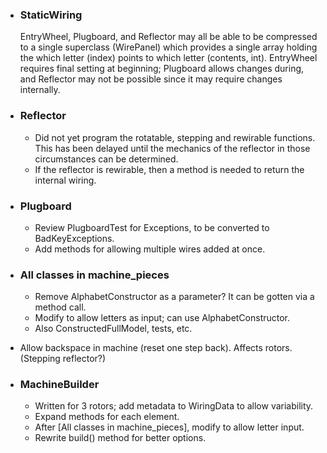 - ### StaticWiring
  EntryWheel, Plugboard, and Reflector may all be able to be compressed 
to a single superclass (WirePanel) which provides a single array 
holding the which letter (index) points to which letter (contents, int).
  EntryWheel requires final setting at beginning; Plugboard allows changes 
during, and Reflector may not be possible since it may require changes 
internally.

- ### Reflector
  - Did not yet program the rotatable, stepping and rewirable functions.  
    This has been delayed until the mechanics of the reflector in those 
    circumstances can be determined.
  - If the reflector is rewirable, then a method is needed to return the 
    internal wiring.

- ### Plugboard
  - Review PlugboardTest for Exceptions, to be converted to BadKeyExceptions.
  - Add methods for allowing multiple wires added at once.

- ### All classes in machine_pieces
  - Remove AlphabetConstructor as a parameter?  It can be gotten via a method call.
  - Modify to allow letters as input; can use AlphabetConstructor.
  - Also ConstructedFullModel, tests, etc.

- Allow backspace in machine (reset one step back).  Affects rotors.  (Stepping reflector?)

- ### MachineBuilder
  - Written for 3 rotors; add metadata to WiringData to allow variability.
  - Expand methods for each element.
  - After [All classes in machine_pieces], modify to allow letter input.
  - Rewrite build() method for better options.
